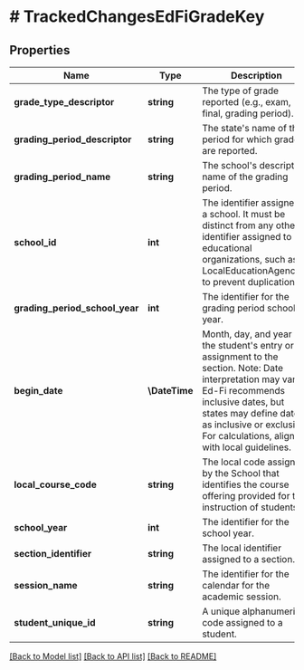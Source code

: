 # # TrackedChangesEdFiGradeKey

## Properties

Name | Type | Description | Notes
------------ | ------------- | ------------- | -------------
**grade_type_descriptor** | **string** | The type of grade reported (e.g., exam, final, grading period). | [optional]
**grading_period_descriptor** | **string** | The state&#39;s name of the period for which grades are reported. | [optional]
**grading_period_name** | **string** | The school&#39;s descriptive name of the grading period. | [optional]
**school_id** | **int** | The identifier assigned to a school. It must be distinct from any other identifier assigned to educational organizations, such as a LocalEducationAgencyId, to prevent duplication. | [optional]
**grading_period_school_year** | **int** | The identifier for the grading period school year. | [optional]
**begin_date** | **\DateTime** | Month, day, and year of the student&#39;s entry or assignment to the section.  Note: Date interpretation may vary. Ed-Fi recommends inclusive dates, but states may define dates as inclusive or exclusive. For calculations, align with local guidelines. | [optional]
**local_course_code** | **string** | The local code assigned by the School that identifies the course offering provided for the instruction of students. | [optional]
**school_year** | **int** | The identifier for the school year. | [optional]
**section_identifier** | **string** | The local identifier assigned to a section. | [optional]
**session_name** | **string** | The identifier for the calendar for the academic session. | [optional]
**student_unique_id** | **string** | A unique alphanumeric code assigned to a student. | [optional]

[[Back to Model list]](../../README.md#models) [[Back to API list]](../../README.md#endpoints) [[Back to README]](../../README.md)
